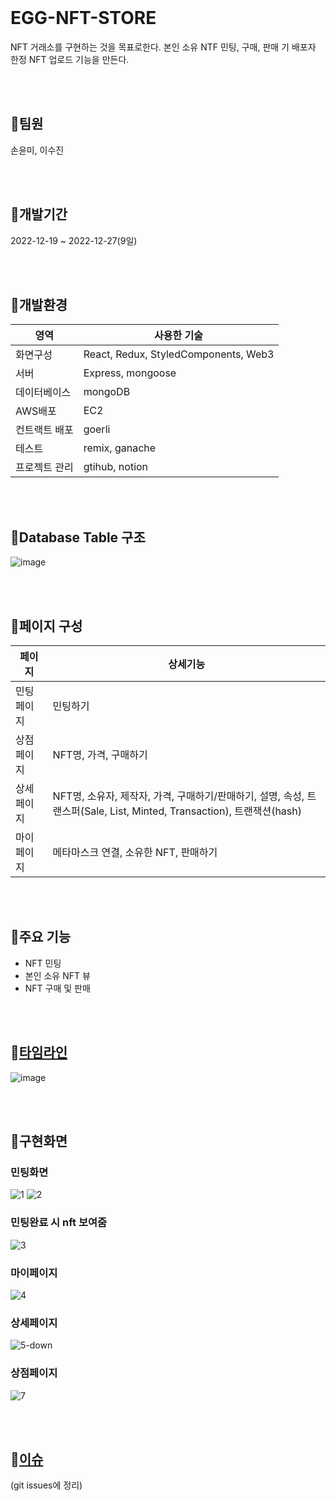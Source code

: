 
</br>

# EGG-NFT-STORE
NFT 거래소를 구현하는 것을 목표로한다. 본인 소유 NTF 민팅, 구매, 판매 기 배포자 한정 NFT 업로드 기능을 만든다.

</br>
</br>

## 📌팀원
손윤미, 이수진

</br>
</br>

## 📌개발기간
2022-12-19 ~ 2022-12-27(9일)

</br>
</br>

## 📌개발환경
| 영역 | 사용한 기술 |
| --- | --- |
| 화면구성 | React, Redux, StyledComponents, Web3 |
| 서버 | Express, mongoose |
| 데이터베이스 | mongoDB |
| AWS배포 | EC2 |
| 컨트랙트 배포 | goerli |
| 테스트 | remix, ganache |
| 프로젝트 관리 | gtihub, notion |  

</br>
</br>

## 📌Database Table 구조
![image](https://user-images.githubusercontent.com/50866572/220256158-6e0d731e-3512-4731-81fd-2e8c6e2846a3.png)

</br>
</br>

## 📌페이지 구성
| 페이지 | 상세기능 |
| --- | --- |
| 민팅 페이지 | 민팅하기 |
| 상점 페이지 | NFT명, 가격, 구매하기 |
| 상세 페이지 | NFT명, 소유자, 제작자, 가격, 구매하기/판매하기, 설명, 속성, 트랜스퍼(Sale, List, Minted, Transaction), 트랜잭션(hash) |
| 마이 페이지 | 메타마스크 연결, 소유한 NFT, 판매하기 |

</br>
</br>

## 📌주요 기능
- NFT 민팅
- 본인 소유 NFT 뷰
- NFT 구매 및 판매
   
</br>
</br>

## 📌[타임라인](https://www.notion.so/Team-Project-8d58d7a0acc44d95a880231f348bde3d#d200dbef3a00472880d036e773f4b5a2)
![image](https://user-images.githubusercontent.com/107897885/209893386-1e8e21de-8225-4931-a508-97d3d0afb2c2.png)

</br>
</br>

## 📌구현화면
### 민팅화면
![1](https://user-images.githubusercontent.com/107897885/209900125-fdbdcf33-b7de-43f2-be86-9cbfe506f4fa.png)
![2](https://user-images.githubusercontent.com/107897885/209900130-a647eba4-a3e7-46df-a398-69ad5e96e085.png)

### 민팅완료 시 nft 보여줌
![3](https://user-images.githubusercontent.com/107897885/209900134-b00c1aab-b228-47cb-b808-39800ed060c9.png)

### 마이페이지
![4](https://user-images.githubusercontent.com/107897885/209900139-d3bc0ebd-ec10-4a21-8b28-462fe2a086e6.png)

### 상세페이지
![5-down](https://user-images.githubusercontent.com/107897885/209900144-6e5d82b5-eb9b-4565-bbe0-0073eda4f63f.png)

### 상점페이지
![7](https://user-images.githubusercontent.com/107897885/209900149-3e25fb94-6a74-4d90-aebb-1eb56ff32864.png)

</br>
</br>

## 📌[이슈](https://github.com/EGG-MONG/EGG-NFT-STORE/issues)
(git issues에 정리)
